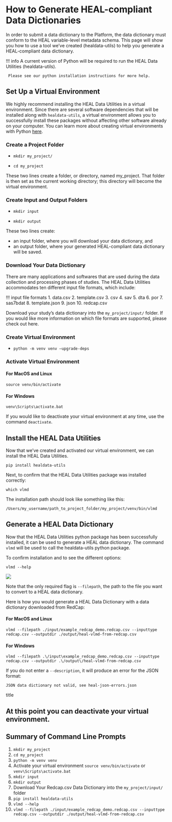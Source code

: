 # How to Generate HEAL-compliant Data Dictionaries

In order to submit a data dictionary to the Platform, the data dictionary must conform to the HEAL variable-level metadata schema. This page will show you how to use a tool we’ve created (healdata-utils) to help you generate a HEAL-compliant data dictionary.  

!!! info
     A current version of Python will be required to run the HEAL Data Utilities (healdata-utils). 
     
     Please see our python installation instructions for more help. 


## Set Up a Virtual Environment

We highly recommend installing the HEAL Data Utilities in a virtual environment. Since there are several software dependencies that will be installed along with `healdata-utils`, a virtual environment allows you to successfully install these packages without affecting other software already on your computer. You can learn more about creating virtual environments with Python [here](https://docs.python.org/3/library/venv.html).  

### Create a Project Folder

- `mkdir my_project/`

- `cd my_project `

[](../img/create_project_folder.gif)

These two lines create a folder, or directory, named my_project. That folder is then set as the current working directory; this directory will become the virtual environment. 

### Create Input and Output Folders

- `mkdir input`

- `mkdir output`

[](../img/create_inputoutput.gif)

These two lines create:
- an input folder, where you will download your data dictionary, and
- an output folder, where your generated HEAL-compliant data dictionary will be saved. 

### Download Your Data Dictionary

There are many applications and softwares that are used during the data collection and processing phases of studies. The HEAL Data Utilities accommodates ten different input file formats, which include:

!!! input file formats
     1. data.csv
     2. template.csv
     3. csv
     4. sav
     5. dta
     6. por
     7. sas7bdat
     8. template.json
     9. json
     10. redcap.csv 

Download your study’s data dictionary into the `my_project/input/` folder. If you would like more information on which file formats are supported, please check out here. 

### Create Virtual Environment

- `python -m venv venv –upgrade-deps`

### Activate Virtual Environment

#### For MacOS and Linux

 `source venv/bin/activate`

#### For Windows

`venv\Scripts\activate.bat`

If you would like to deactivate your virtual environment at any time, use the command `deactivate`.

## Install the HEAL Data Utilities 

Now that we’ve created and activated our virtual environment, we can install the HEAL Data Utilities. 

`pip install healdata-utils`

Next, to confirm that the HEAL Data Utilities package was installed correctly:

`which vlmd`

The installation path should look like something like this:

`/Users/my_username/path_to_project_folder/my_project/venv/bin/vlmd`

## Generate a HEAL Data Dictionary 

Now that the HEAL Data Utilities python package has been successfully installed, it can be used to generate a HEAL data dictionary. The command `vlmd` will be used to call the healdata-utils python package. 

To confirm installation and to see the different options:

`vlmd --help`

![](../imgs/healtdata-utils_options.png/)

Note that the only required flag is `--filepath`, the path to the file you want to convert to a HEAL data dictionary. 

Here is how you would generate a HEAL Data Dictionary with a data dictionary downloaded from RedCap:

#### For MacOS and Linux

`vlmd --filepath ./input/example_redcap_demo.redcap.csv --inputtype redcap.csv --outputdir ./output/heal-vlmd-from-redcap.csv`

#### For Windows

`vlmd --filepath .\/input\example_redcap_demo.redcap.csv --inputtype redcap.csv --outputdir .\/output\/heal-vlmd-from-redcap.csv`

If you do not enter a `--description`, it will produce an error for the JSON format: 

`JSON data dictionary not valid, see heal-json-errors.json`

title

At this point you can deactivate your virtual environment. 
---

## Summary of Command Line Prompts

1. `mkdir my_project`
2. `cd my_project`
3. `python -m venv venv`
4. Activate your virtual environment
`source venv/bin/activate` or `venv\Scripts\activate.bat`
5. `mkdir input`
6. `mkdir output`
7. Download Your Redcap.csv Data Dictionary into the `my_project/input/` folder
8. `pip install healdata-utils`
9. `vlmd --help`
10. `vlmd --filepath ./input/example_redcap_demo.redcap.csv --inputtype redcap.csv --outputdir ./output/heal-vlmd-from-redcap.csv`
